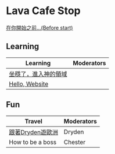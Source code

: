 # Lava Cafe Stop
[在你開始之前...(Before start)](Getting-Started.md)

## Learning
Learning       | Moderators
-------------- | -------------
[坐穩了，進入神的領域](programming/Home.md) | 
[Hello, Website](web/Home.md) |  

## Fun
Travel       |  Moderators  
------------ |  -------------
[跟著Dryden遊歐洲](travel/Home.md)  |Dryden  
How to be a boss                  |Chester
